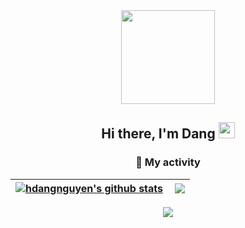 
<!--
**hdangnguyen/hdangnguyen** is a ✨ _special_ ✨ repository because its `README.md` (this file) appears on your GitHub profile.

Here are some ideas to get you started:

- 🔭 I’m currently working on ...
- 🌱 I’m currently learning ...
- 👯 I’m looking to collaborate on ...
- 🤔 I’m looking for help with ...
- 💬 Ask me about ...
- 📫 How to reach me: ...
- 😄 Pronouns: ...
- ⚡ Fun fact: ...
-->
<div id="header" align="center">
  <img src="https://media1.giphy.com/media/f6hnhHkks8bk4jwjh3/giphy.gif" width="150"/> <br/>
 
</div>
<div align="center">
       <h2> Hi there, I'm Dang <img src="https://raw.githubusercontent.com/MartinHeinz/MartinHeinz/master/wave.gif" width="26px" height="26px" /> </h2>

<h3>🗿 My activity </h3>


| <a href="https://github.com/hdangnguyen/hdangnguyen/blob/main/README.md"><img align="center" src="https://github-readme-stats.vercel.app/api?username=hdangnguyen&show_icons=true&include_all_commits=true&theme=react&bg_color=ffffff00&hide_border=true" alt="hdangnguyen's github stats" /></a> | <a href="https://github.com/hdangnguyen/hdangnguyen/blob/main/README.md"><img align="right" src="https://github-readme-streak-stats.herokuapp.com/?user=hdangnguyen&background=ffffff00&theme=react&hide_border=true" /></a> |
| ------------- | ------------- |
<img src="https://activity-graph.herokuapp.com/graph?username=hdangnguyen&bg_color=ffffff00&theme=react-dark&hide_border=true" />
